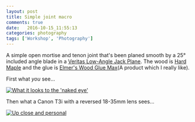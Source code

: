 ```yaml
---
layout: post
title: Simple joint macro
comments: true
date:   2016-10-15_11:55:13 
categories: photography
tags: ['Workshop', 'Photography']
---
```


A simple open mortise and tenon joint that's been planed smooth by a 25° included angle blade in a [Veritas Low-Angle Jack Plane](http://www.leevalley.com/US/Wood/page.aspx?p=49708&cat=1,41182,52515). The wood is [Hard Maple](http://www.wood-database.com/hard-maple/) and the glue is [Elmer's Wood Glue Max](http://elmers.com/product/detail/e7300)(A product which I really like).

First what _you_ see...

[![What it looks to the 'naked eye'](/assets/Macro/Thumbnails/CloseMaple.jpg)](/assets/Macro/CloseMaple.jpg)

Then what a Canon T3i with a reversed 18-35mm lens sees...

[![Up close and personal](/assets/Macro/Thumbnails/FarMaple.jpg)](/assets/Macro/FarMaple.jpg)
